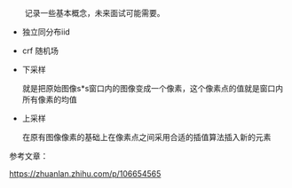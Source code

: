 　　记录一些基本概念，未来面试可能需要。

- 独立同分布iid

- crf 随机场

- 下采样

    就是把原始图像s*s窗口内的图像变成一个像素，这个像素点的值就是窗口内所有像素的均值

- 上采样

    在原有图像像素的基础上在像素点之间采用合适的插值算法插入新的元素
    
参考文章：

https://zhuanlan.zhihu.com/p/106654565















































